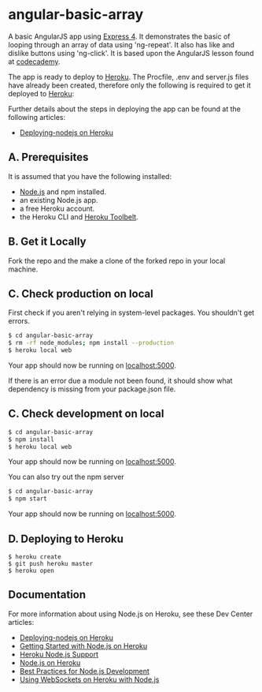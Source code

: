 # angular-basic-array

A basic AngularJS app using [Express 4](http://expressjs.com/).
It demonstrates the basic of looping through an array of data using 'ng-repeat'.
It also has like and dislike buttons using 'ng-click'. It is based upon the AngularJS lesson found at [codecademy](http://www.codecademy.com/).

The app is ready to deploy to [Heroku](http://www.heroku.com/). The Procfile, .env and server.js files have already been created, therefore only the following is required to get it deployed to [Heroku](http://www.heroku.com/):

Further details about the steps in deploying the app can be found at the following articles:
- [Deploying-nodejs on Heroku](https://devcenter.heroku.com/articles/deploying-nodejs) 

## A. Prerequisites
It is assumed that you have the following installed:
- [Node.js](http://nodejs.org/) and npm installed.
- an existing Node.js app.
- a free Heroku account.
- the Heroku CLI and [Heroku Toolbelt](https://toolbelt.heroku.com/).


## B. Get it Locally

Fork the repo and the make a clone of the forked repo in your local machine.

## C. Check production on local

First check if you aren't relying in system-level packages.
You shouldn't get errors.
```sh
$ cd angular-basic-array
$ rm -rf node_modules; npm install --production
$ heroku local web
```

Your app should now be running on [localhost:5000](http://localhost:5000/).

If there is an error due a module not been found, it should show what dependency is missing from your package.json file.

## C. Check development on local

```sh
$ cd angular-basic-array
$ npm install
$ heroku local web
```

Your app should now be running on [localhost:5000](http://localhost:5000/).

You can also try out the npm server
```sh
$ cd angular-basic-array
$ npm start
```
Your app should now be running on [localhost:5000](http://localhost:5000/).

## D. Deploying to Heroku

```
$ heroku create
$ git push heroku master
$ heroku open
```

## Documentation

For more information about using Node.js on Heroku, see these Dev Center articles:

- [Deploying-nodejs on Heroku](https://devcenter.heroku.com/articles/deploying-nodejs) 
- [Getting Started with Node.js on Heroku](https://devcenter.heroku.com/articles/getting-started-with-nodejs)
- [Heroku Node.js Support](https://devcenter.heroku.com/articles/nodejs-support)
- [Node.js on Heroku](https://devcenter.heroku.com/categories/nodejs)
- [Best Practices for Node.js Development](https://devcenter.heroku.com/articles/node-best-practices)
- [Using WebSockets on Heroku with Node.js](https://devcenter.heroku.com/articles/node-websockets)